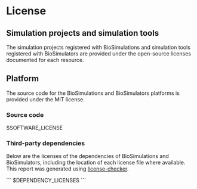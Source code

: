 # License

## Simulation projects and simulation tools
The simulation projects registered with BioSimulations and simulation tools registered with BioSimulators are provided under the open-source licenses documented for each resource.

## Platform
The source code for the BioSimulations and BioSimulators platforms is provided under the MIT license.

### Source code
$SOFTWARE_LICENSE

### Third-party dependencies

Below are the licenses of the dependencies of BioSimulations and BioSimulators, including the location of each license file where available. This report was generated using [license-checker](https://github.com/davglass/license-checker).

\`\`\`
$DEPENDENCY_LICENSES
\`\`\`
